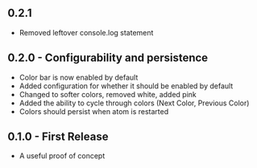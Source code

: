 ## 0.2.1
* Removed leftover console.log statement

## 0.2.0 - Configurability and persistence
* Color bar is now enabled by default
* Added configuration for whether it should be enabled by default
* Changed to softer colors, removed white, added pink
* Added the ability to cycle through colors (Next Color, Previous Color)
* Colors should persist when atom is restarted

## 0.1.0 - First Release
* A useful proof of concept
